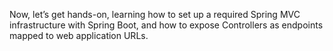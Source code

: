 Now, let’s get hands-on, learning how to set up a required Spring MVC infrastructure with Spring Boot, and how to expose Controllers as endpoints mapped to web application URLs.
